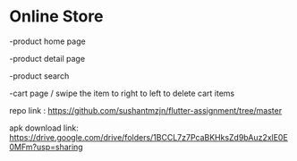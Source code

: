 # Online Store


-product home page


-product detail page


-product search


-cart page / swipe the item to right to left to delete cart items



repo link : https://github.com/sushantmzjn/flutter-assignment/tree/master

apk download link: https://drive.google.com/drive/folders/1BCCL7z7PcaBKHksZd9bAuz2xlE0E0MFm?usp=sharing